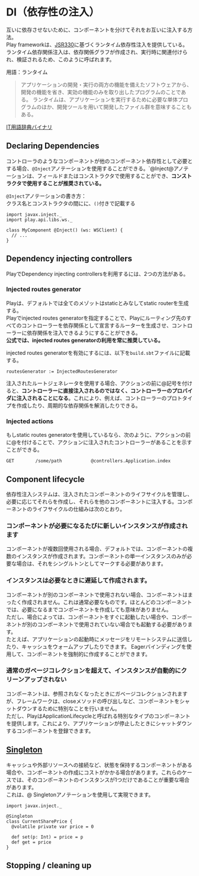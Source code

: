 # DI（依存性の注入）
互いに依存させないために、コンポーネントを分けてそれをお互いに注入する方法。  
Play frameworkは、[JSR330](https://jcp.org/en/jsr/detail?id=330)に基づくランタイム依存性注入を提供している。ランタイム依存関係注入は、依存関係グラフが作成され、実行時に関連付けられ、検証されるため、このように呼ばれます。

用語：ランタイム    
> アプリケーションの開発・実行の両方の機能を備えたソフトウェアから、開発の機能を省き、実効の機能のみを取り出したプログラムのことである。 ランタイムは、アプリケーションを実行するために必要な単体プログラムのほか、開発ツールを用いて開発したファイル群を意味することもある。

[IT用語辞典バイナリ](https://www.weblio.jp/content/%E3%83%A9%E3%83%B3%E3%82%BF%E3%82%A4%E3%83%A0#:~:text=%E3%83%A9%E3%83%B3%E3%82%BF%E3%82%A4%E3%83%A0%E3%81%A8%E3%81%AF%E3%80%81%E3%82%A2%E3%83%97%E3%83%AA%E3%82%B1%E3%83%BC%E3%82%B7%E3%83%A7%E3%83%B3%E3%81%AE,%E6%84%8F%E5%91%B3%E3%81%99%E3%82%8B%E3%81%93%E3%81%A8%E3%82%82%E3%81%82%E3%82%8B%E3%80%82)

## Declaring Dependencies 
コントローラのようなコンポーネントが他のコンポーネント依存性として必要とする場合、`@Inject`アノテーションを使用することができる。`@Inject@アノテーションは、フィールドまたはコンストラクタで使用することができ、**コンストラクタで使用することが推奨されている。**  

`@Inject`アノテーションの書き方：  
クラス名とコンストラクタの間にに、`()`付きで記載する

```
import javax.inject._
import play.api.libs.ws._

class MyComponent @Inject() (ws: WSClient) {
  // ...
}
```

## Dependency injecting controllers 
PlayでDependency injecting controllersを利用するには、2つの方法がある。  

### Injected routes generator 
Playは、デフォルトでは全てのメゾットはstaticとみなしてstatic routerを生成する。  
Playでinjected routes generatorを指定することで、Playにルーティング先のすべてのコントローラーを依存関係として宣言するルーターを生成させ、コントローラーに依存関係を注入できるようにすることができる。  
**公式では、injected routes generatorの利用を常に推奨している。**  

injected routes generatorを有効にするには、以下を`build.sbt`ファイルに記載する。  
```
routesGenerator := InjectedRoutesGenerator
```

注入されたルートジェネレータを使用する場合、アクションの前に@記号を付けると、**コントローラーに直接注入されるのではなく、コントローラーのプロバイダに注入されることになる**。これにより、例えば、コントローラーのプロトタイプを作成したり、周期的な依存関係を解消したりできる。  

### Injected actions 
もしstatic routes generatorを使用しているなら、次のように、アクションの前に@を付けることで、アクションに注入されたコントローラーがあることを示すことができる。  

```
GET        /some/path           @controllers.Application.index
```

## Component lifecycle 
依存性注入システムは、注入されたコンポーネントのライフサイクルを管理し、必要に応じてそれらを作成し、それらを他のコンポーネントに注入する。コンポーネントのライフサイクルの仕組みは次のとおり。  

### コンポーネントが必要になるたびに新しいインスタンスが作成されます
コンポーネントが複数回使用される場合、デフォルトでは、コンポーネントの複数のインスタンスが作成されます。コンポーネントの単一インスタンスのみが必要な場合は、それをシングルトンとしてマークする必要があります。  

### インスタンスは必要なときに遅延して作成されます。
コンポーネントが別のコンポーネントで使用されない場合、コンポーネントはまったく作成されません。これは通常必要なものです。ほとんどのコンポーネントでは、必要になるまでコンポーネントを作成しても意味がありません。  
ただし、場合によっては、コンポーネントをすぐに起動したい場合や、コンポーネントが別のコンポーネントで使用されていない場合でも起動する必要があります。  
たとえば、アプリケーションの起動時にメッセージをリモートシステムに送信したり、キャッシュをウォームアップしたりできます。 Eagerバインディングを使用して、コンポーネントを強制的に作成することができます。  

### 通常のガベージコレクションを超えて、インスタンスが自動的にクリーンアップされない
コンポーネントは、参照されなくなったときにガベージコレクションされますが、フレームワークは、closeメソッドの呼び出しなど、コンポーネントをシャットダウンするために特別なことを行いません。  
ただし、PlayはApplicationLifecycleと呼ばれる特別なタイプのコンポーネントを提供します。これにより、アプリケーションが停止したときにシャットダウンするコンポーネントを登録できます。  


## [Singleton](https://docs.oracle.com/javaee/7/api/javax/inject/Singleton.html)
キャッシュや外部リソースへの接続など、状態を保持するコンポーネントがある場合や、コンポーネントの作成にコストがかかる場合があります。これらのケースでは、そのコンポーネントのインスタンスが1つだけであることが重要な場合があります。  
これは、@ Singletonアノテーションを使用して実現できます。  

```
import javax.inject._

@Singleton
class CurrentSharePrice {
  @volatile private var price = 0

  def set(p: Int) = price = p
  def get = price
}
```

## Stopping / cleaning up

